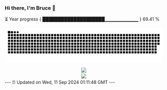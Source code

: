 ### Hi there, I'm Bruce 👋
⏳ Year progress { ████████████████████▁▁▁▁▁▁▁▁▁▁ } 69.41 %

![](https://raw.githubusercontent.com/Swiftie13st/Swiftie13st/main/assets/github-contribution-grid-snake-dark.svg)


<div align="center"> <img src="https://metrics.lecoq.io/Swiftie13st?template=classic&config.timezone=Asia%2FShanghai"> </div>

<div align="center"> <img src="https://github-readme-streak-stats.herokuapp.com/?user=Swiftie13st" /> </div>
---
⏰ Updated on Wed, 11 Sep 2024 01:11:48 GMT
---

